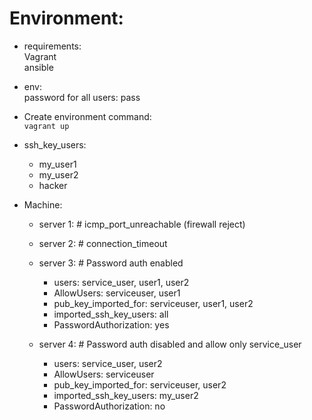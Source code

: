# Environment:
- requirements:\
Vagrant\
ansible

- env:  
password for all users: pass 

- Create environment command:  
```vagrant up```

 - ssh_key_users:
   - my_user1
   - my_user2
   - hacker
- Machine:
   - server 1: # icmp_port_unreachable (firewall reject)

   - server 2: # connection_timeout

   - server 3: # Password auth enabled
       - users: service_user, user1, user2
       - AllowUsers: serviceuser, user1
       - pub_key_imported_for: serviceuser, user1, user2
       - imported_ssh_key_users: all
       - PasswordAuthorization: yes

   - server 4: # Password auth disabled and allow only service_user
       - users: service_user, user2
       - AllowUsers: serviceuser
       - pub_key_imported_for: serviceuser, user2
       - imported_ssh_key_users: my_user2
       - PasswordAuthorization: no 
